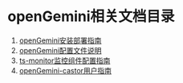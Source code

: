 # openGemini相关文档目录
1. [openGemini安装部署指南](./openGemini%E5%AE%89%E8%A3%85%E9%83%A8%E7%BD%B2%E6%8C%87%E5%8D%97.md)
2. [openGemini配置文件说明](./openGmeini-Config-File-Descriptions)
3. [ts-monitor监控组件配置指南](./ts-monitor_user_manual.md)
3. [openGemini-castor用户指南](./openGemini-castor_user_manual.md)
